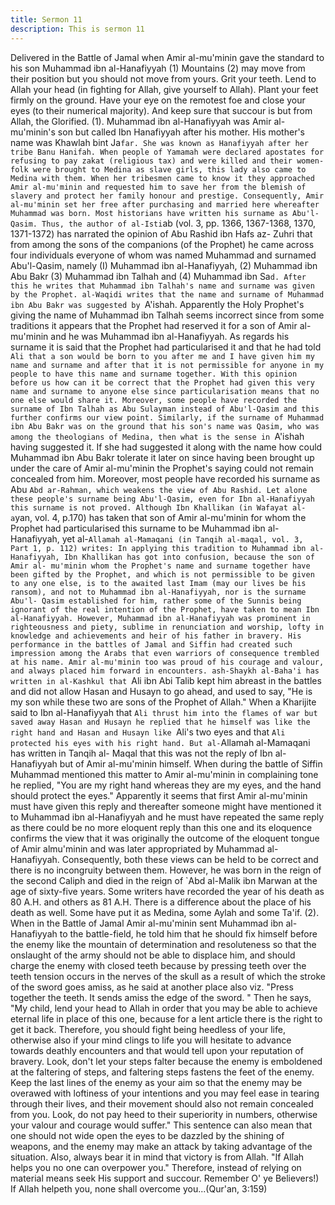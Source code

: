 ```yaml
---
title: Sermon 11
description: This is sermon 11
---
```


Delivered in the Battle of Jamal when Amir al-mu'minin gave the
standard to his son Muhammad ibn al-Hanafiyyah (1)
Mountains (2) may move from their position but you should not move from yours. Grit your
teeth. Lend to Allah your head (in fighting for Allah, give yourself to Allah). Plant your feet
firmly on the ground. Have your eye on the remotest foe and close your eyes (to their
numerical majority). And keep sure that succour is but from Allah, the Glorified.
(1). Muhammad ibn al-Hanafiyyah was Amir al-mu'minin's son but called Ibn Hanafiyyah after
his mother. His mother's name was Khawlah bint Ja`far. She was known as Hanafiyyah after
her tribe Banu Hanifah. When people of Yamamah were declared apostates for refusing to pay
zakat (religious tax) and were killed and their women-folk were brought to Medina as slave
girls, this lady also came to Medina with them.
When her tribesmen came to know it they approached Amir al-mu'minin and requested him to
save her from the blemish of slavery and protect her family honour and prestige.
Consequently, Amir al-mu'minin set her free after purchasing and married here whereafter
Muhammad was born.
Most historians have written his surname as Abu'l-Qasim. Thus, the author of al-Isti`ab (vol. 3,
pp. 1366, 1367-1368, 1370, 1371-1372) has narrated the opinion of Abu Rashid ibn Hafs az-
Zuhri that from among the sons of the companions (of the Prophet) he came across four
individuals everyone of whom was named Muhammad and surnamed Abu'l-Qasim, namely (I)
Muhammad ibn al-Hanafiyyah, (2) Muhammad ibn Abu Bakr (3) Muhammad ibn Talhah and (4)
Muhammad ibn Sa`d. After this he writes that Muhammad ibn Talhah's name and surname
was given by the Prophet. al-Waqidi writes that the name and surname of Muhammad ibn Abu
Bakr was suggested by `A'ishah.
Apparently the Holy Prophet's giving the name of Muhammad ibn Talhah seems incorrect since
from some traditions it appears that the Prophet had reserved it for a son of Amir al-mu'minin
and he was Muhammad ibn al-Hanafiyyah.
As regards his surname it is said that the Prophet had particularised it and that he had told `Ali
that a son would be born to you after me and I have given him my name and surname and
after that it is not permissible for anyone in my people to have this name and surname
together.
With this opinion before us how can it be correct that the Prophet had given this very name
and surname to anyone else since particularisation means that no one else would share it.
Moreover, some people have recorded the surname of Ibn Talhah as Abu Sulayman instead of
Abu'l-Qasim and this further confirms our view point.
Similarly, if the surname of Muhammad ibn Abu Bakr was on the ground that his son's name
was Qasim, who was among the theologians of Medina, then what is the sense in `A'ishah
having suggested it. If she had suggested it along with the name how could Muhammad ibn
Abu Bakr tolerate it later on since having been brought up under the care of Amir al-mu'minin
the Prophet's saying could not remain concealed from him. Moreover, most people have
recorded his surname as Abu `Abd ar-Rahman, which weakens the view of Abu Rashid.
Let alone these people's surname being Abu'l-Qasim, even for Ibn al-Hanafiyyah this surname
is not proved. Although Ibn Khallikan (in Wafayat al-a`yan, vol. 4, p.170) has taken that son of
Amir al-mu'minin for whom the Prophet had particularised this surname to be Muhammad ibn
al-Hanafiyyah, yet al-`Allamah al-Mamaqani (in Tanqih al-maqal, vol. 3, Part 1, p. 112) writes:
In applying this tradition to Muhammad ibn al-Hanafiyyah, Ibn Khallikan has got into confusion,
because the son of Amir al- mu'minin whom the Prophet's name and surname together have
been gifted by the Prophet, and which is not permissible to be given to any one else, is to the
awaited last Imam (may our lives be his ransom), and not to Muhammad ibn al-Hanafiyyah,
nor is the surname Abu'l- Qasim established for him, rather some of the Sunnis being ignorant
of the real intention of the Prophet, have taken to mean Ibn al-Hanafiyyah.
However, Muhammad ibn al-Hanafiyyah was prominent in righteousness and piety, sublime in
renunciation and worship, lofty in knowledge and achievements and heir of his father in
bravery. His performance in the battles of Jamal and Siffin had created such impression among
the Arabs that even warriors of consequence trembled at his name. Amir al-mu'minin too was
proud of his courage and valour, and always placed him forward in encounters.
ash-Shaykh al-Baha'i has written in al-Kashkul that `Ali ibn Abi Talib kept him abreast in the
battles and did not allow Hasan and Husayn to go ahead, and used to say, "He is my son while
these two are sons of the Prophet of Allah." When a Kharijite said to Ibn al-Hanafiyyah that
`Ali thrust him into the flames of war but saved away Hasan and Husayn he replied that he
himself was like the right hand and Hasan and Husayn like `Ali's two eyes and that `Ali
protected his eyes with his right hand. But al-`Allamah al-Mamaqani has written in Tanqih al-
Maqal that this was not the reply of Ibn al-Hanafiyyah but of Amir al-mu'minin himself. When
during the battle of Siffin Muhammad mentioned this matter to Amir al-mu'minin in
complaining tone he replied, "You are my right hand whereas they are my eyes, and the hand
should protect the eyes."
Apparently it seems that first Amir al-mu'minin must have given this reply and thereafter
someone might have mentioned it to Muhammad ibn al-Hanafiyyah and he must have repeated
the same reply as there could be no more eloquent reply than this one and its eloquence
confirms the view that it was originally the outcome of the eloquent tongue of Amir almu'minin
and was later appropriated by Muhammad al-Hanafiyyah. Consequently, both these
views can be held to be correct and there is no incongruity between them.
However, he was born in the reign of the second Caliph and died in the reign of `Abd al-Malik
ibn Marwan at the age of sixty-five years. Some writers have recorded the year of his death as
80 A.H. and others as 81 A.H. There is a difference about the place of his death as well. Some
have put it as Medina, some Aylah and some Ta'if.
(2). When in the Battle of Jamal Amir al-mu'minin sent Muhammad ibn al-Hanafiyyah to the
battle-field, he told him that he should fix himself before the enemy like the mountain of
determination and resoluteness so that the onslaught of the army should not be able to
displace him, and should charge the enemy with closed teeth because by pressing teeth over
the teeth tension occurs in the nerves of the skull as a result of which the stroke of the sword
goes amiss, as he said at another place also viz. "Press together the teeth. It sends amiss the
edge of the sword.
" Then he says, "My child, lend your head to Allah in order that you may be able to achieve
eternal life in place of this one, because for a lent article there is the right to get it back.
Therefore, you should fight being heedless of your life, otherwise also if your mind clings to life
you will hesitate to advance towards deathly encounters and that would tell upon your
reputation of bravery. Look, don't let your steps falter because the enemy is emboldened at
the faltering of steps, and faltering steps fastens the feet of the enemy.
Keep the last lines of the enemy as your aim so that the enemy may be overawed with
loftiness of your intentions and you may feel ease in tearing through their lives, and their
movement should also not remain concealed from you. Look, do not pay heed to their
superiority in numbers, otherwise your valour and courage would suffer." This sentence can
also mean that one should not wide open the eyes to be dazzled by the shining of weapons,
and the enemy may make an attack by taking advantage of the situation. Also, always bear it
in mind that victory is from Allah. "If Allah helps you no one can overpower you." Therefore,
instead of relying on material means seek His support and succour.
Remember O' ye Believers!) If Allah helpeth you, none shall overcome you...(Qur'an, 3:159)